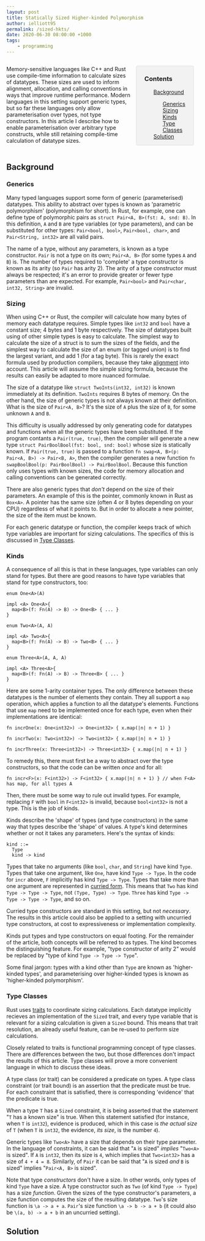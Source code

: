 ```yaml
---
layout: post
title: Statically Sized Higher-kinded Polymorphism
author: ielliott95
permalink: /sized-hkts/
date: 2020-06-30 08:00:00 +1000
tags:
    - programming
---
```


<div style="display: flex">
  <div>
    <p>
        Memory-sensitive languages like C++ and Rust use compile-time information to calculate
        sizes of datatypes. These sizes are used to inform alignment, allocation, and calling conventions in ways
        that improve runtime performance. Modern languages in this setting support generic types, but so far
        these languages only allow parameterisation over types, not type constructors. In this article I describe
        how to enable parameterisation over arbitrary type constructs, while still retaining compile-time calculation
        of datatype sizes.
    </p>
  </div>

  <div style="min-width: 30%; margin-left: auto; margin: 1em;">
    <div style="background: #f2f2f2; padding-left: 1.5em; padding-right: 1.5em; border: 1px solid #dddddd; border-radius: 0.25em;">
      <h3>Contents</h3>
      <ul style="list-style-type: none">
          <li>
              <a href="#background">Background</a>
          </li>
          <ul style="list-style-type: none">
              <li><a href="#generics">Generics</a></li>
              <li><a href="#sizing">Sizing</a></li>
              <li><a href="#kinds">Kinds</a></li>
              <li><a href="#type-classes">Type Classes</a></li>
          </ul>
          <li><a href="#solution">Solution</a></li>
      </ul>
    </div>
  </div>
</div>

## Background

### Generics

Many typed languages support some form of generic (parameterised) datatypes. This ability to abstract
over types is known as 'parametric polymorphism' (polymorphism for short). In Rust, for example, one
can define type of polymorphic pairs as `struct Pair<A, B>(fst: A, snd: B)`. In this definition, `A` and `B` are type 
variables (or type parameters), and can be substituted for other types: 
`Pair<bool, bool>`, `Pair<bool, char>`, and `Pair<String, int32>` are all valid pairs.

The name of a type, without any parameters, is known as a type constructor. `Pair` is not a type on its own; 
`Pair<A, B>` (for some types `A` and `B`) is. The number of types required to 'complete' a type constructor is known
as its arity (so `Pair` has arity 2). The arity of a type constructor must always be respected; it's an error to 
provide greater or fewer type parameters than are expected. For example, `Pair<bool>` and 
`Pair<char, int32, String>` are invalid.

### Sizing

When using C++ or Rust, the compiler will calculate how many bytes of memory each datatype requires. Simple
types like `int32` and `bool` have a constant size; 4 bytes and 1 byte respectively. The size of datatypes 
built using of other simple types is easy to calculate. The simplest way to calculate the size of a struct 
is to sum the sizes of the fields, and the simplest way to calculate the size of an enum (or tagged union)
is to find the largest variant, and add 1 (for a tag byte). This is rarely the exact formula used by production
compilers, because they take [alignment](https://en.wikipedia.org/wiki/Data_structure_alignment) into account.
This article will assume the simple sizing formula, because the results can easily be adapted to more nuanced
formulae.

The size of a datatype like `struct TwoInts(int32, int32)` is known immediately at its definition. `TwoInts`
requires 8 bytes of memory. On the other hand, the size of generic types is not always known at their definition.
What is the size of `Pair<A, B>`? It's the size of `A` plus the size of `B`, for some unknown `A` and `B`.

This difficulty is usually addressed by only generating code for datatypes and functions when all the generic
types have been substituted. If the program contants a `Pair(true, true)`, then the compiler will generate
a new type `struct PairBoolBool(fst: bool, snd: bool)` whose size is statically known. If `Pair(true, true)`
is passed to a function `fn swap<A, B>(p: Pair<A, B>) -> Pair<B, A>`, then the compiler generates a new
function `fn swapBoolBool(p: PairBoolBool) -> PairBoolBool`. Because this function only uses types with known
sizes, the code for memory allocation and calling conventions can be generated correctly.

There are also generic types that *don't* depend on the size of their parameters. An example of
this is the pointer, commonly known in Rust as `Box<A>`. A pointer has the same size (often 4 or 8 bytes depending
on your CPU) regardless of what it points to. But in order to allocate a new pointer, the size of the item must
be known.

For each generic datatype or function, the compiler keeps track of which type variables are important for sizing
calculations. The specifics of this is discussed in [Type Classes](#type-classes).

### Kinds

A consequence of all this is that in these languages, type variables can only stand for types. But there
are good reasons to have type variables that stand for type constructors, too:

```
enum One<A>(A)

impl <A> One<A>{
  map<B>(f: Fn(A) -> B) -> One<B> { ... }
}

enum Two<A>(A, A)

impl <A> Two<A>{
  map<B>(f: Fn(A) -> B) -> Two<B> { ... }
}

enum Three<A>(A, A, A)

impl <A> Three<A>{
  map<B>(f: Fn(A) -> B) -> Three<B> { ... }
}
```

Here are some 1-arity container types. The only difference between these datatypes is the number of elements
they contain. They all support a `map` operation, which applies a function to all the datatype's elements. Functions
that use `map` need to be implemented once for each type, even when their implementations are identical:

```
fn incrOne(x: One<int32>) -> One<int32> { x.map(|n| n + 1) }

fn incrTwo(x: Two<int32>) -> Two<int32> { x.map(|n| n + 1) }

fn incrThree(x: Three<int32>) -> Three<int32> { x.map(|n| n + 1) }
```

To remedy this, there must first be a way to abstract over the type constructors, so that the code can
be written *once* and for all:

```
fn incr<F>(x: F<int32>) -> F<int32> { x.map(|n| n + 1) } // when F<A> has map, for all types A
```

Then, there must be some way to rule out invalid types. For example, replacing `F` with `bool` in `F<int32>`
is invalid, because `bool<int32>` is not a type. This is the job of kinds.

Kinds describe the 'shape' of types (and type constructors) in the same way that types describe the 'shape' 
of values. A type's kind determines whether or not it takes any parameters. Here's the syntax of kinds:

```
kind ::=
  Type
  kind -> kind
```

Types that take no arguments (like `bool`, `char`, and `String`) have kind `Type`. Types that take one argument,
like `One`, have kind `Type -> Type`. In the code for `incr` above, `F` implicitly has kind `Type -> Type`. Types
that take more than one argument are represented in [curried form](https://en.wikipedia.org/wiki/Currying). This
means that `Two` has kind `Type -> Type -> Type`, not `(Type, Type) -> Type`. `Three` has kind `Type -> Type -> Type -> Type`,
and so on.

Curried type constructors are standard in this setting, but not *necessary*. The results in this article could
also be applied to a setting with uncurried type constructors, at cost to expressiveness or implementation complexity.

Kinds put types and type constructors on equal footing. For the remainder of the article, both concepts will be
referred to as types. The kind becomes the distinguishing feature. For example, "type constructor of arity 2" would
be replaced by "type of kind `Type -> Type -> Type`".

Some final jargon: types with a kind other than `Type` are known as 'higher-kinded types', and parameterising
over higher-kinded types is known as 'higher-kinded polymorphism'.

### Type Classes

Rust uses [traits](https://blog.rust-lang.org/2015/05/11/traits.html) to coordinate sizing calculations. Each
datatype implicitly recieves an implementation of the `Sized` trait, and every type variable that is relevant for
a sizing calculation is given a `Sized` bound. This means that trait resolution, an already useful feature, can
be re-used to perform size calculations.

Closely related to traits is functional programming concept of type classes. There are differences between the two,
but those differences don't impact the results of this article. Type classes will prove a more convenient language
in which to discuss these ideas.

A type class (or trait) can be considered a predicate on types. A type class constraint (or trait bound) is an assertion
that the predicate must be true. For each constraint that is satisfied, there is corresponding 'evidence' that the
predicate is true.

When a type `T` has a `Sized` constraint, it is being asserted that the statement "`T` has a known size" is true. When
this statement satisfied (for instance, when `T` is `int32`), evidence is produced, which in this case is *the actual size*
of `T` (when `T` is `int32`, the evidence, *its size*, is the number `4`).

Generic types like `Two<A>` have a size that depends on their type parameter. In the language of constraints, it can
be said that "`A` is sized" *implies* "`Two<A>` is sized". If `A` is `int32`, then its size is `4`, which implies that
`Two<int32>` has a size of `4 + 4 = 8`. Similarly, of `Pair` it can be said that "`A` is sized *and* `B` is sized" implies 
"`Pair<A, B>` is sized".

Note that type *constructors* don't have a size. In other words, only types of kind `Type` have a size. A type constructor
such as `Two` (of kind `Type -> Type`) has a size *function*. Given the sizes of the type constructor's parameters,
a size function computes the size of the resulting datatype. `Two`'s size function is `\a -> a + a`. `Pair`'s size
function `\a -> b -> a + b` (it could also be `\(a, b) -> a + b` in an uncurried setting).

## Solution
